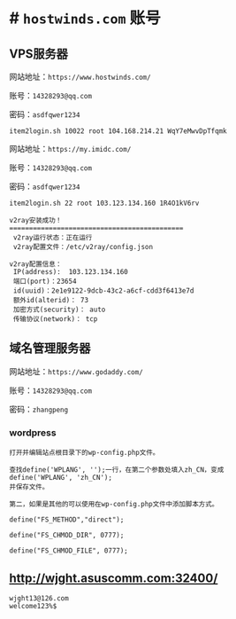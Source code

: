 #  # `hostwinds.com` 账号

## VPS服务器

网站地址：`https://www.hostwinds.com/`

账号：`14328293@qq.com`

密码：`asdfqwer1234`

`item2login.sh 10022 root 104.168.214.21 WqY7eMwvDpTfqmk`





网站地址：`https://my.imidc.com/`

账号：`14328293@qq.com`

密码：`asdfqwer1234`

`item2login.sh 22 root 103.123.134.160 1R4O1kV6rv`

```
v2ray安装成功！
============================================
 v2ray运行状态：正在运行
 v2ray配置文件：/etc/v2ray/config.json

v2ray配置信息：
 IP(address):  103.123.134.160
 端口(port)：23654
 id(uuid)：2e1e9122-9dcb-43c2-a6cf-cdd3f6413e7d
 额外id(alterid)： 73
 加密方式(security)： auto
 传输协议(network)： tcp
```







## 域名管理服务器

网站地址：`https://www.godaddy.com/`

账号：`14328293@qq.com`

密码：`zhangpeng`



### wordpress

```
打开并编辑站点根目录下的wp-config.php文件。

查找define('WPLANG', '');一行，在第二个参数处填入zh_CN，变成
define('WPLANG', 'zh_CN');
并保存文件。
```

```
第二，如果是其他的可以使用在wp-config.php文件中添加脚本方式。

define("FS_METHOD","direct");

define("FS_CHMOD_DIR", 0777);

define("FS_CHMOD_FILE", 0777);

```



## http://wjght.asuscomm.com:32400/

```
wjght13@126.com
welcome123%$
```

